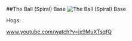 ##The Ball (Spiral) Base
![The Ball (Spiral) Base](http://www.onehiveclan.com/uploads/2/8/8/6/28864503/3903397_orig.png)

Hogs:

www.youtube.com/watch?v=jx9MuXTsqfQ
